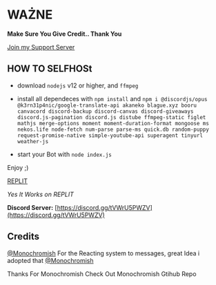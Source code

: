 # **WAŻNE**

**Make Sure You Give Credit.. Thank You**

[Join my Support Server](https://discord.gg/tVWrU5PWZV)

## HOW TO SELFHOSt

- download `nodejs` v12 or higher, and `ffmpeg`

- install all dependeces with `npm install` and `npm i @discordjs/opus @k3rn31p4nic/google-translate-api akaneko blague.xyz booru canvacord discord-backup discord-canvas discord-giveaways discord.js-pagination discord.js distube ffmpeg-static figlet mathjs merge-options moment moment-duration-format mongoose ms nekos.life node-fetch num-parse parse-ms quick.db random-puppy request-promise-native simple-youtube-api superagent tinyurl weather-js  `

- start your Bot with `node index.js`

Enjoy ;)

[REPLIT](https://replit.com/@KabirJaipal/A-Advance-Discord-Multi-Purpose-with-Moderation-Music-Fun-et?v=1)

*Yes It Works on REPLIT*

**Discord Server:**
[https://discord.gg/tVWrU5PWZV](https://discord.gg/tVWrU5PWZV)


## Credits

[@Monochromish](https://github.com/Monochromish/Kalopsia-Bot/) For the Reacting system to messages, great Idea i adopted that [@Monochromish](https://github.com/Monochromish/Kalopsia-Bot)

Thanks For Monochromish
Check Out Monochromish Gtihub Repo
